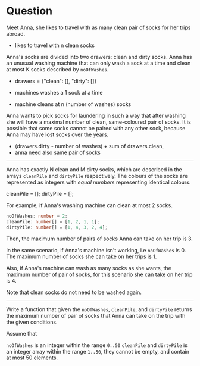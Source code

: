 # Question

Meet Anna, she likes to travel with as many clean pair of socks for her trips abroad.

- likes to travel with n clean socks

Anna's socks are divided into two drawers: clean and dirty socks. Anna has an unusual washing machine that can only wash a sock at a time and clean at most K socks described by `noOfWashes`.

- drawers = {"clean": [], "dirty": []}

- machines washes a 1 sock at a time 
- machine cleans at n (number of washes) socks  

Anna wants to pick socks for laundering in such a way that after washing she will have a maximal number of clean, same-coloured pair of socks. It is possible that some socks cannot be paired with any other sock, because Anna may have lost socks over the years.

- (drawers.dirty - number of washes) + sum of drawers.clean,
- anna need also same pair of socks 

---

Anna has exactly N clean and M dirty socks, which are described in the 
arrays `cleanPile` and `dirtyPile` respectively. The colours of the socks are represented as integers with _equal numbers_ representing identical colours.

cleanPile = [];
dirtyPile = [];

For example, if Anna's washing machine can clean at most 2 socks.

```ts
noOfWashes: number = 2;
cleanPile: number[] = [1, 2, 1, 1];
dirtyPile: number[] = [1, 4, 3, 2, 4];
```

Then, the maximum number of pairs of socks Anna can take on her trip is 3.

In the same scenario, if Anna's machine isn't working, i.e `noOfWashes` is 0. The maximum number of socks she can take on her trips is 1.

Also, if Anna's machine can wash as many socks as she wants, the maximum number of pair of socks, for this scenario she can take on her trip is 4.

Note that clean socks do not need to be washed again.

---

Write a function that given the `noOfWashes`, `cleanPile`, and `dirtyPile` returns the maximum number of pair of socks that Anna can take on the trip with the given conditions.

Assume that

`noOfWashes` is an integer within the range `0..50`
`cleanPile` and `dirtyPile` is an integer array within the range `1..50`, they cannot be empty, and contain at most 50 elements.
